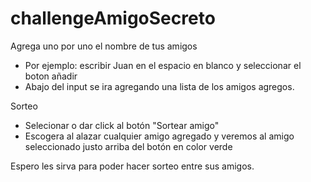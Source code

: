 # challengeAmigoSecreto

Agrega uno por uno el nombre de tus amigos
- Por ejemplo: escribir Juan en el espacio en blanco y seleccionar el boton añadir
- Abajo del input se ira agregando una lista de los amigos agregos.

Sorteo
- Selecionar o dar click al botón "Sortear amigo"
- Escogera al alazar cualquier amigo agregado y veremos al amigo seleccionado justo arriba del botón en color verde

Espero les sirva para poder hacer sorteo entre sus amigos.
